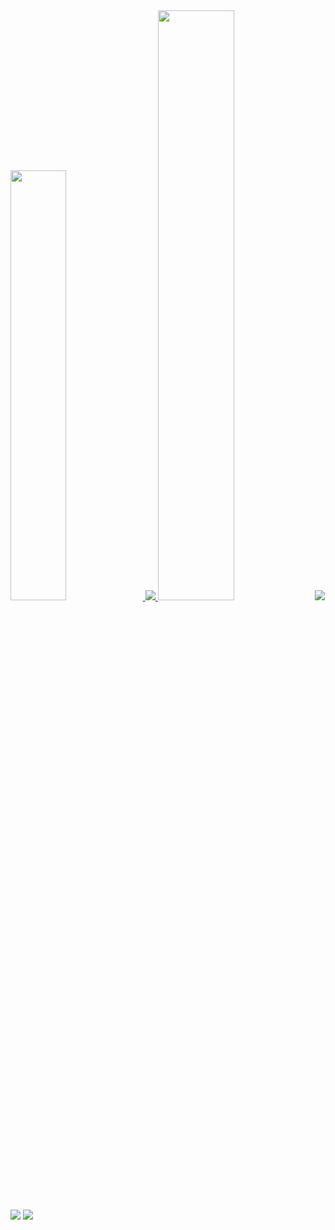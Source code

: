 
<!--
**wjdsheep15/wjdsheep15** is a ✨ _special_ ✨ repository because its `README.md` (this file) appears on your GitHub profile.

Here are some ideas to get you started:

- 🔭 I’m currently working on ...
- 🌱 I’m currently learning ...
- 👯 I’m looking to collaborate on ...
- 🤔 I’m looking for help with ...
- 💬 Ask me about ...
- 📫 How to reach me: ...
- 😄 Pronouns: ...
- ⚡ Fun fact: ...
-->
<a href="s">
  <img src="https://github-readme-stats.vercel.app/api?username=wjdsheep15&theme=tokyonight&show_icons=true" width="42%" />
</a>

<a href="s">
  <img src="https://github-readme-stats.vercel.app/api/top-langs/?username=wjdsheep15&exclude_repo=dkssud8150.github.io&layout=compact&theme=tokyonight" />
</a>


<img src="https://raw.githubusercontent.com/wjdsheep15/github-stats-transparent/output/generated/languages.svg" width="49.2%" />


<img src="http://github-profile-summary-cards.vercel.app/api/cards/profile-details?username=wjdsheep15&theme=github_dark"/>

<img src="http://github-profile-summary-cards.vercel.app/api/cards/repos-per-language?username=wjdsheep15&theme=github_dark"/>
<img src="http://github-profile-summary-cards.vercel.app/api/cards/stats?username=wjdsheep15&theme=github_dark"/>
